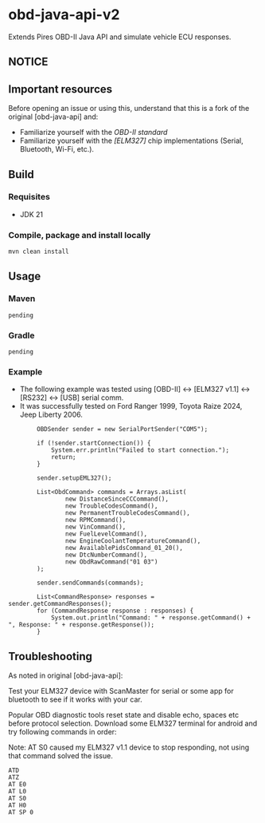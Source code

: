 obd-java-api-v2
============

Extends Pires OBD-II Java API and simulate vehicle ECU responses.

## NOTICE

## Important resources

Before opening an issue or using this, understand that this is a fork of the original [obd-java-api] and:

* Familiarize yourself with the *OBD-II standard*
* Familiarize yourself with the *[ELM327]* chip implementations (Serial, Bluetooth, Wi-Fi, etc.).

## Build ##

### Requisites ###

* JDK 21

### Compile, package and install locally ###

```
mvn clean install
```

## Usage ##

### Maven ###
```
pending
```

### Gradle ###
```
pending
```

### Example ###

* The following example was tested using [OBD-II] <-> [ELM327 v1.1] <-> [RS232] <-> [USB] serial comm.
* It was successfully tested on Ford Ranger 1999, Toyota Raize 2024, Jeep Liberty 2006.
```
        OBDSender sender = new SerialPortSender("COM5");

        if (!sender.startConnection()) {
            System.err.println("Failed to start connection.");
            return;
        }

        sender.setupEML327();

        List<ObdCommand> commands = Arrays.asList(
                new DistanceSinceCCCommand(),
                new TroubleCodesCommand(),
                new PermanentTroubleCodesCommand(),
                new RPMCommand(),
                new VinCommand(),
                new FuelLevelCommand(),
                new EngineCoolantTemperatureCommand(),
                new AvailablePidsCommand_01_20(),
                new DtcNumberCommand(),
                new ObdRawCommand("01 03")
        );

        sender.sendCommands(commands);

        List<CommandResponse> responses = sender.getCommandResponses();
        for (CommandResponse response : responses) {
            System.out.println("Command: " + response.getCommand() + ", Response: " + response.getResponse());
        }
```

## Troubleshooting ##

As noted in original [obd-java-api]:

Test your ELM327 device with ScanMaster for serial or some app for bluetooth to see if it works with your car.

Popular OBD diagnostic tools reset state and disable echo, spaces etc before protocol selection. Download some ELM327 terminal for android and try following commands in order:

Note: AT S0 caused my ELM327 v1.1 device to stop responding, not using that command solved the issue.
```
ATD
ATZ
AT E0
AT L0
AT S0
AT H0
AT SP 0
```
